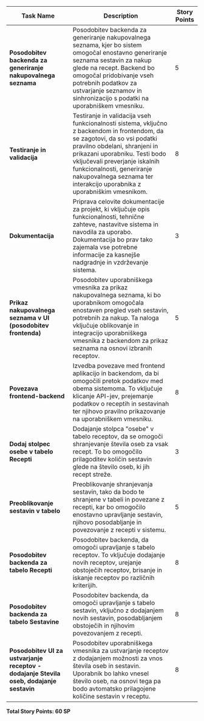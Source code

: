 | Task Name                                               | Description                                                                                                                                                                     | Story Points |
|---------------------------------------------------------|---------------------------------------------------------------------------------------------------------------------------------------------------------------------------------|--------------|
| **Posodobitev backenda za generiranje nakupovalnega seznama** | Posodobitev backenda za generiranje nakupovalnega seznama, kjer bo sistem omogočal enostavno generiranje seznama sestavin za nakup glede na recept. Backend bo omogočal pridobivanje vseh potrebnih podatkov za ustvarjanje seznamov in sinhronizacijo s podatki na uporabniškem vmesniku. | 5            |
| **Testiranje in validacija**                            | Testiranje in validacija vseh funkcionalnosti sistema, vključno z backendom in frontendom, da se zagotovi, da so vsi podatki pravilno obdelani, shranjeni in prikazani uporabniku. Testi bodo vključevali preverjanje iskalnih funkcionalnosti, generiranje nakupovalnega seznama ter interakcijo uporabnika z uporabniškim vmesnikom. | 8            |
| **Dokumentacija**                                        | Priprava celovite dokumentacije za projekt, ki vključuje opis funkcionalnosti, tehnične zahteve, nastavitve sistema in navodila za uporabo. Dokumentacija bo prav tako zajemala vse potrebne informacije za kasnejše nadgradnje in vzdrževanje sistema. | 3            |
| **Prikaz nakupovalnega seznama v UI (posodobitev frontenda)** | Posodobitev uporabniškega vmesnika za prikaz nakupovalnega seznama, ki bo uporabnikom omogočala enostaven pregled vseh sestavin, potrebnih za nakup. Ta naloga vključuje oblikovanje in integracijo uporabniškega vmesnika z backendom za prikaz seznama na osnovi izbranih receptov. | 5            |
| **Povezava frontend-backend**                            | Izvedba povezave med frontend aplikacijo in backendom, da bi omogočili pretok podatkov med obema sistemoma. To vključuje klicanje API-jev, prejemanje podatkov o receptih in sestavinah ter njihovo pravilno prikazovanje na uporabniškem vmesniku. | 8            |
| **Dodaj stolpec osebe v tabelo Recepti**                 | Dodajanje stolpca "osebe" v tabelo receptov, da se omogoči shranjevanje števila oseb za vsak recept. To bo omogočilo prilagoditev količin sestavin glede na število oseb, ki jih recept streže. | 3            |
| **Preoblikovanje sestavin v tabelo**                     | Preoblikovanje shranjevanja sestavin, tako da bodo te shranjene v tabeli in povezane z recepti, kar bo omogočilo enostavno upravljanje sestavin, njihovo posodabljanje in povezovanje z recepti v sistemu. | 5            |
| **Posodobitev backenda za tabelo Recepti**               | Posodobitev backenda, da omogoči upravljanje s tabelo receptov. To vključuje dodajanje novih receptov, urejanje obstoječih receptov, brisanje in iskanje receptov po različnih kriterijih. | 8            |
| **Posodobitev backenda za tabelo Sestavine**             | Posodobitev backenda, da omogoči upravljanje s tabelo sestavin, vključno z dodajanjem novih sestavin, posodabljanjem obstoječih in njihovim povezovanjem z recepti. | 8            |
| **Posodobitev UI za ustvarjanje receptov - dodajanje Stevila oseb, dodajanje sestavin** | Posodobitev uporabniškega vmesnika za ustvarjanje receptov z dodajanjem možnosti za vnos števila oseb in sestavin. Uporabnik bo lahko vnesel število oseb, na osnovi tega pa bodo avtomatsko prilagojene količine sestavin v receptu. | 8            |

**Total Story Points: 60 SP**
